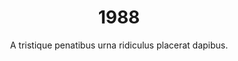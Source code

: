 ---
layout: post
title: 1988
published: true
timeline: false
teaserText: "Penatibus nec lorem montes adipiscing porttitor augue quis pulvinar velit et? Penatibus nec lorem montes adipiscing porttitor augue quis pulvinar velit et?"
subtitle: "A tristique penatibus urna ridiculus placerat dapibus."
video: "http://player.vimeo.com/video/63683408"
teaserImg: 1988-teaser.jpg
statistics:
- stat: 1,204
  desc: The number of additional Canadians diagnosed with AIDS during this year.
  link: http://www.cdnaids.ca/canadianaidssocietymilestones
  type: webpage
- stat: 660
  desc: HIV deaths reported.
  link: http://www.phac-aspc.gc.ca/aids-sida/publication/survreport/2009/dec/9-eng.php
  type: webpage
- stat: 800,000 
  desc: worldwide AIDS deaths.
  link: http://surviveaplague.com/
  type: webpage
global:
- item: The number of women living in sub-Saharan Africa with HIV/AIDS exceeds that of men.
  link: http://aids.gov/hiv-aids-basics/hiv-aids-101/aids-timeline/
  type: webpage
- item: The first needle-exchange program in North America is established in Washington.
  link: http://aids.gov/hiv-aids-basics/hiv-aids-101/aids-timeline/ 
  type: webpage
- item: First World Aids Day.
  link: http://aids.gov/hiv-aids-basics/hiv-aids-101/aids-timeline/
  type: webpage
- item: International AIDS Society Formed. 
  link: www.iasociety.org
  type: webpage
national:
- item: CAS becomes a federally-registered charity and moves to Ottawa, operating with three employees. 
  link: http://www.cdnaids.ca/canadianaidssocietymilestones
  type: webpage
- item: '"Safer Sex Guidelines: A Resource Document for Educators and Counsellors" was published by CAS, which were the first safe sex guidelines for Canada.'
  link: http://www.cdnaids.ca/canadianaidssocietymilestones
  type: webpage

year:
- item: The 1988 Winter Olympics are held in Calgary, Alberta, Canada.
  link: http://www.youtube.com/watch?v=ZuRd-HfmmcU
  type: video
- item: Pan Am Flight 103 is blown up over Lockerbie, Scotland, killing 270 people
  link: http://archives.syr.edu/panam/
  type: webpage
- item: August 20 – The Iran–Iraq War ends, with an estimated one million lives lost.
  link: http://en.wikipedia.org/wiki/Iran%E2%80%93Iraq_War
  type: webpage
local:
- item: 'Embalmers fear AIDS risk. Apr 4, 1988. Landriault said: They can fire me tomorrow if they force me to do an AIDS case. ** ADD ARTICLE.'
  link:
  type: pdf
- item: A Change for the Better- AIDS Vancouver opens membership. May 1988
- item: 'Vander Zalm Axes Funds for AZT "...Bill Vander Zalm’s announced that people with AIDS in British Columbia would have to pay up to $2,000.00 per year for the widely used AIDSdrug AZT." Cartoon. Vancouver Western News. May 18, 1988 ** ADD IMAGE'
  link:  
  type: image
---